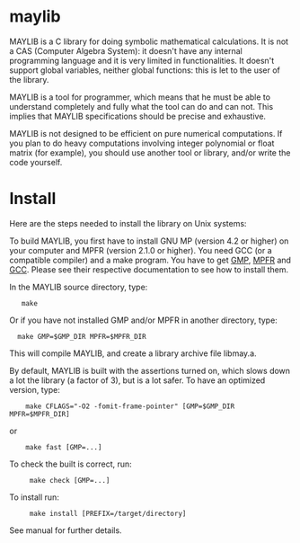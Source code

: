 # maylib

MAYLIB is a C library for doing symbolic mathematical calculations.
It is not a CAS (Computer Algebra System): it doesn't have any
internal programming language and it is very limited in
functionalities. It doesn't support global variables, neither global
functions: this is let to the user of the library.

MAYLIB is a tool for programmer, which means that he must be able
to understand completely and fully what the tool can do and can not. This
implies that MAYLIB specifications should be precise and exhaustive.

MAYLIB is not designed to be efficient on pure numerical computations.
If you plan to do heavy computations involving integer polynomial or
float matrix (for example), you should use another tool or library,
and/or write the code yourself.

# Install

Here are the steps needed to install the library on Unix systems:

To build MAYLIB, you first have to install GNU MP
(version 4.2 or higher) on your computer and MPFR (version 2.1.0 or higher).
You need GCC (or a compatible compiler) and a make program.
You have to get [GMP](http://www.gmplib.org/), [MPFR](http://www.mpfr.org/) and [GCC](http://gcc.gnu.org/). Please see their respective documentation to see how to install them.

In the MAYLIB source directory, type:

       make

Or if you have not installed GMP and/or MPFR in another directory, type:

      make GMP=$GMP_DIR MPFR=$MPFR_DIR

This will compile MAYLIB, and create a library archive file libmay.a.

By default, MAYLIB is built with the assertions turned on,
which slows down a lot the library (a factor of 3), but is a lot safer.
To have an optimized version, type:

        make CFLAGS="-O2 -fomit-frame-pointer" [GMP=$GMP_DIR MPFR=$MPFR_DIR]

or

        make fast [GMP=...]


To check the built is correct, run:

         make check [GMP=...]

To install run:

         make install [PREFIX=/target/directory]

See manual for further details.

